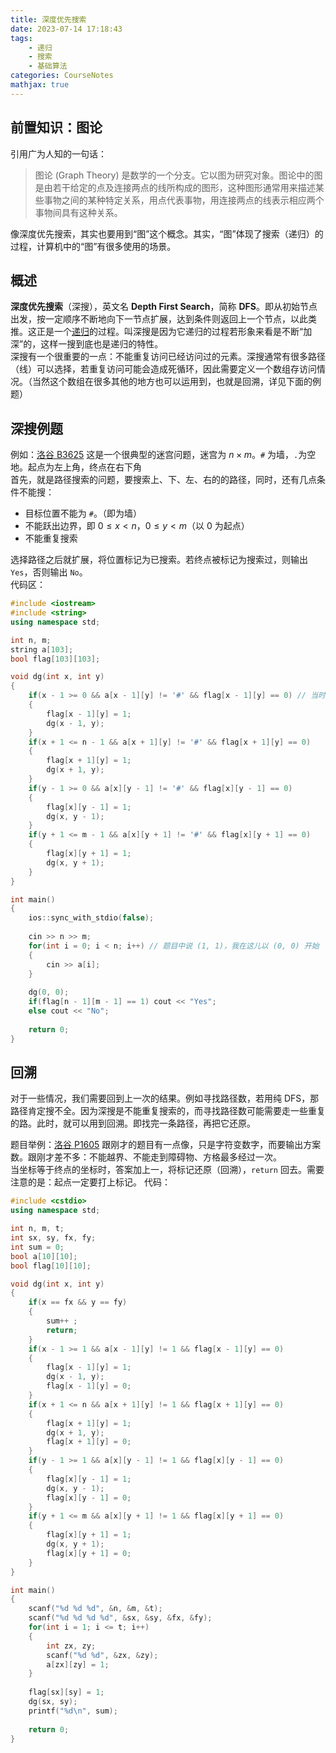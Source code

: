 ```yaml
---
title: 深度优先搜索
date: 2023-07-14 17:18:43
tags: 
    - 递归
    - 搜索
    - 基础算法
categories: CourseNotes
mathjax: true
---
```


## 前置知识：图论
引用广为人知的一句话：
> 图论 \(Graph Theory\) 是数学的一个分支。它以图为研究对象。图论中的图是由若干给定的点及连接两点的线所构成的图形，这种图形通常用来描述某些事物之间的某种特定关系，用点代表事物，用连接两点的线表示相应两个事物间具有这种关系。

像深度优先搜索，其实也要用到“图”这个概念。其实，“图”体现了搜索（递归）的过程，计算机中的“图”有很多使用的场景。

## 概述
**深度优先搜索**（深搜），英文名 **Depth First Search**，简称 **DFS**。即从初始节点出发，按一定顺序不断地向下一节点扩展，达到条件则返回上一个节点，以此类推。这正是一个[递归](/posts/recursion)的过程。叫深搜是因为它递归的过程若形象来看是不断“加深”的，这样一搜到底也是递归的特性。<!--more-->  
深搜有一个很重要的一点：不能重复访问已经访问过的元素。深搜通常有很多路径（线）可以选择，若重复访问可能会造成死循环，因此需要定义一个数组存访问情况。（当然这个数组在很多其他的地方也可以运用到，也就是回溯，详见下面的例题）

## 深搜例题
例如：[洛谷 B3625](https://www.luogu.com.cn/problem/B3625) 这是一个很典型的迷宫问题，迷宫为 $n \times m$。`#` 为墙，`.`为空地。起点为左上角，终点在右下角  
首先，就是路径搜索的问题，要搜索上、下、左、右的的路径，同时，还有几点条件不能搜：
- 目标位置不能为 `#`。（即为墙）
- 不能跃出边界，即 $0 \le x < n$，$0 \le y < m$（以 $0$ 为起点）
- 不能重复搜索

选择路径之后就扩展，将位置标记为已搜索。若终点被标记为搜索过，则输出 `Yes`，否则输出 `No`。  
代码区：
```cpp
#include <iostream>
#include <string>
using namespace std;

int n, m;
string a[103];
bool flag[103][103];

void dg(int x, int y)
{
    if(x - 1 >= 0 && a[x - 1][y] != '#' && flag[x - 1][y] == 0) // 当时没想到打表，老师也没说，就写屎山了
    {
        flag[x - 1][y] = 1;
        dg(x - 1, y);
    }
    if(x + 1 <= n - 1 && a[x + 1][y] != '#' && flag[x + 1][y] == 0)
    {
        flag[x + 1][y] = 1;
        dg(x + 1, y);
    }
    if(y - 1 >= 0 && a[x][y - 1] != '#' && flag[x][y - 1] == 0)
    {
        flag[x][y - 1] = 1;
        dg(x, y - 1);
    }
    if(y + 1 <= m - 1 && a[x][y + 1] != '#' && flag[x][y + 1] == 0)
    {
        flag[x][y + 1] = 1;
        dg(x, y + 1);
    }
}

int main()
{
    ios::sync_with_stdio(false);
    
    cin >> n >> m;
    for(int i = 0; i < n; i++) // 题目中说 (1, 1)，我在这儿以 (0, 0) 开始
    {
        cin >> a[i];
    }
    
    dg(0, 0);
    if(flag[n - 1][m - 1] == 1) cout << "Yes";
    else cout << "No";
    
    return 0;
}
```

## 回溯
对于一些情况，我们需要回到上一次的结果。例如寻找路径数，若用纯 DFS，那路径肯定搜不全。因为深搜是不能重复搜索的，而寻找路径数可能需要走一些重复的路。此时，就可以用到回溯。即找完一条路径，再把它还原。

题目举例：[洛谷 P1605](https://www.luogu.com.cn/problem/P1605) 跟刚才的题目有一点像，只是字符变数字，而要输出方案数。跟刚才差不多：不能越界、不能走到障碍物、方格最多经过一次。  
当坐标等于终点的坐标时，答案加上一，将标记还原（回溯），`return` 回去。需要注意的是：起点一定要打上标记。
代码：
```cpp
#include <cstdio>
using namespace std;

int n, m, t;
int sx, sy, fx, fy;
int sum = 0;
bool a[10][10];
bool flag[10][10];

void dg(int x, int y)
{
    if(x == fx && y == fy)
    {
        sum++ ;
        return;
    }
    if(x - 1 >= 1 && a[x - 1][y] != 1 && flag[x - 1][y] == 0)
    {
        flag[x - 1][y] = 1;
        dg(x - 1, y);
        flag[x - 1][y] = 0;
    }
    if(x + 1 <= n && a[x + 1][y] != 1 && flag[x + 1][y] == 0)
    {
        flag[x + 1][y] = 1;
        dg(x + 1, y);
        flag[x + 1][y] = 0;
    }
    if(y - 1 >= 1 && a[x][y - 1] != 1 && flag[x][y - 1] == 0)
    {
        flag[x][y - 1] = 1;
        dg(x, y - 1);
        flag[x][y - 1] = 0;
    }
    if(y + 1 <= m && a[x][y + 1] != 1 && flag[x][y + 1] == 0)
    {
        flag[x][y + 1] = 1;
        dg(x, y + 1);
        flag[x][y + 1] = 0;
    }
}

int main()
{
    scanf("%d %d %d", &n, &m, &t);
    scanf("%d %d %d %d", &sx, &sy, &fx, &fy);
    for(int i = 1; i <= t; i++)
    {
        int zx, zy;
        scanf("%d %d", &zx, &zy);
        a[zx][zy] = 1;
    }
    
    flag[sx][sy] = 1;
    dg(sx, sy);
    printf("%d\n", sum);
    
    return 0;
}
```